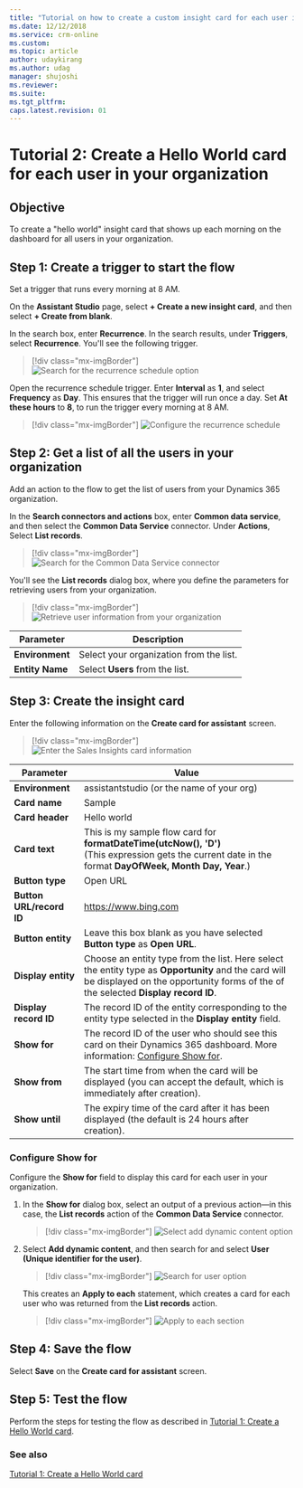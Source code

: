 ```yaml
---
title: "Tutorial on how to create a custom insight card for each user in an org for Dynamics 365 Sales Insights | MicrosoftDocs"
ms.date: 12/12/2018
ms.service: crm-online
ms.custom: 
ms.topic: article
author: udaykirang
ms.author: udag
manager: shujoshi
ms.reviewer: 
ms.suite: 
ms.tgt_pltfrm: 
caps.latest.revision: 01
---
```


# Tutorial 2: Create a Hello World card for each user in your organization

## Objective

To create a "hello world" insight card that shows up each morning on the dashboard for all users in your organization.

## Step 1: Create a trigger to start the flow

Set a trigger that runs every morning at 8 AM.

On the **Assistant Studio** page, select **+ Create a new insight card**, and then select **+ Create from blank**.

In the search box, enter **Recurrence**. In the search results, under **Triggers**, select **Recurrence**. You'll see the following trigger.

> [!div class="mx-imgBorder"]
> ![Search for the recurrence schedule option](media/assistant-tutorial-1-recurrence-search.png "Search for the recurrence schedule option")

Open the recurrence schedule trigger. Enter **Interval** as **1**, and select **Frequency** as **Day**. This ensures that the trigger will run once a day. Set **At these hours** to **8**, to run the trigger every morning at 8 AM.

> [!div class="mx-imgBorder"]
> ![Configure the recurrence schedule](media/assistant-tutorial-1-recurrence-settings.png "Configure the recurrence schedule")

## Step 2: Get a list of all the users in your organization

Add an action to the flow to get the list of users from your Dynamics 365 organization.

In the **Search connectors and actions** box, enter **Common data service**, and then select the **Common Data Service** connector. Under **Actions**, Select **List records**.

> [!div class="mx-imgBorder"]
> ![Search for the Common Data Service connector](media/assistant-tutorial-2-search-common-data-services.png "Search for the Common Data Service connector")

You'll see the **List records** dialog box, where you define the parameters for retrieving users from your organization.

> [!div class="mx-imgBorder"]
> ![Retrieve user information from your organization](media/assistant-tutorial-2-list-records-retrieve-users.png "Retrieve user information from your organization")

| Parameter | Description |
|-----------|-------------|
| **Environment** | Select your organization from the list.|
| **Entity Name** | Select **Users** from the list. |

## Step 3: Create the insight card

Enter the following information on the **Create card for assistant** screen.

> [!div class="mx-imgBorder"]
> ![Enter the Sales Insights card information](media/assistant-tutorial-2-insights-card-information.png "Enter the Sales Insights card settings")

| Parameter | Value |
|-----------|-------|
| **Environment** | assistantstudio (or the name of your org)|
| **Card name** | Sample |
| **Card header** | Hello world |
| **Card text** | This is my sample flow card for **formatDateTime(utcNow(), 'D')**<br>(This expression gets the current date in the format **DayOfWeek, Month Day, Year**.) |
| **Button type** | Open URL |
| **Button URL/record ID** | https://www.bing.com |
| **Button entity**| Leave this box blank as you have selected **Button type** as **Open URL**. |
| **Display entity** | Choose an entity type from the list. Here select the entity type as **Opportunity** and the card will be displayed on the opportunity forms of the of the selected **Display record ID**. |
| **Display record ID** | The record ID of the entity corresponding to the entity type selected in the **Display entity** field. |
| **Show for** | The record ID of the user who should see this card on their Dynamics 365 dashboard. More information: [Configure Show for](#configure-show-for). |
| **Show from** | The start time from when the card will be displayed (you can accept the default, which is immediately after creation). |
| **Show until** | The expiry time of the card after it has been displayed (the default is 24 hours after creation). |

### Configure Show for

Configure the **Show for** field to display this card for each user in your organization.

1. In the **Show for** dialog box, select an output of a previous action&mdash;in this case, the **List records** action of the **Common Data Service** connector.

    > [!div class="mx-imgBorder"]
    > ![Select add dynamic content option](media/assistant-tutorial-2-add-dynamic-content.png "Select add dynamic content option")

2. Select **Add dynamic content**, and then search for and select **User (Unique identifier for the user)**.

    > [!div class="mx-imgBorder"]
    > ![Search for user option](media/assistant-tutorial-2-add-user-option.png "Search for user option")

    This creates an **Apply to each** statement, which creates a card for each user who was returned from the **List records** action.

    > [!div class="mx-imgBorder"]
    > ![Apply to each section](media/assistant-tutorial-2-apply-to-each-section.png "Apply to each section")


## Step 4: Save the flow

Select **Save** on the **Create card for assistant** screen.

## Step 5: Test the flow

Perform the steps for testing the flow as described in [Tutorial 1: Create a Hello World card](assistant-tutorial1.md#test-the-flow).

### See also

[Tutorial 1: Create a Hello World card](assistant-tutorial1.md)